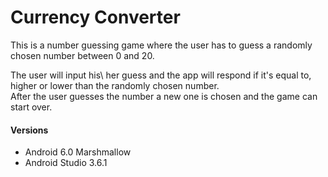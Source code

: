 # Currency Converter
 This is a number guessing game where the user has to guess a randomly chosen number between 0 and 20.
 
 The user will input his\ her guess and the app will respond if it's equal to, higher or lower than the randomly chosen number. \
 After the user guesses the number a new one is chosen and the game can start over.

#### Versions
 - Android 6.0 Marshmallow 
 - Android Studio 3.6.1 
